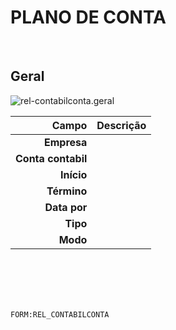 # PLANO DE CONTA
<br>

## Geral
![rel-contabilconta.geral](https://raw.githubusercontent.com/netforcews/docs-erp/master/geral/imagens/rel-contabilconta.geral.png)

Campo | Descrição
--:|---
**Empresa** | 
**Conta contabil** | 
**Início** | 
**Término** | 
**Data por** | 
**Tipo** | 
**Modo** | 
<br>
<br>
<br>
<br>

```FORM:REL_CONTABILCONTA```
